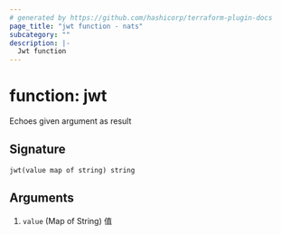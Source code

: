 ```yaml
---
# generated by https://github.com/hashicorp/terraform-plugin-docs
page_title: "jwt function - nats"
subcategory: ""
description: |-
  Jwt function
---
```


# function: jwt

Echoes given argument as result



## Signature

<!-- signature generated by tfplugindocs -->
```text
jwt(value map of string) string
```

## Arguments

<!-- arguments generated by tfplugindocs -->
1. `value` (Map of String) 值

